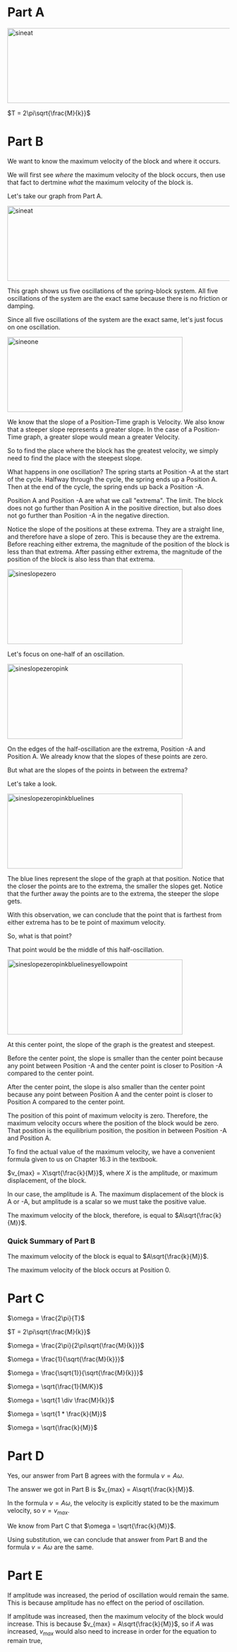 # Part A
<img width="1657" height="170" alt="sineat" src="https://github.com/user-attachments/assets/3f819601-7172-4f27-8065-32caede78ff0" />

$T = 2\pi\sqrt{\frac{M}{k}}$

# Part B
We want to know the maximum velocity of the block and where it occurs.

We will first see *where* the maximum velocity of the block occurs, then use that fact to dertmine *what* the maximum velocity of the block is.

Let's take our graph from Part A. 

<img width="1657" height="170" alt="sineat" src="https://github.com/user-attachments/assets/a3428051-e076-46f7-b17d-9bc20541ee3d" />

This graph shows us five oscillations of the spring-block system. All five oscillations of the system are the exact same because there is no friction or damping.

Since all five oscillations of the system are the exact same, let's just focus on one oscillation.

<img width="397" height="170" alt="sineone" src="https://github.com/user-attachments/assets/6b1a84ff-49bd-44be-87f2-8664aa7db847" />

We know that the slope of a Position-Time graph is Velocity. We also know that a steeper slope represents a greater slope. In the case of a Position-Time graph, a greater slope would mean a greater Velocity.

So to find the place where the block has the greatest velocity, we simply need to find the place with the steepest slope.

What happens in one oscillation? The spring starts at Position -A at the start of the cycle. Halfway through the cycle, the spring ends up a Position A. Then at the end of the cycle, the spring ends up back a Position -A.

Position A and Position -A are what we call "extrema". The limit. The block does not go further than Position A in the positive direction, but also does not go further than Position -A in the negative direction. 

Notice the slope of the positions at these extrema. They are a straight line, and therefore have a slope of zero. This is because they are the extrema. Before reaching either extrema, the magnitude of the position of the block is less than that extrema. After passing either extrema, the magnitude of the position of the block is also less than that extrema. 

<img width="397" height="170" alt="sineslopezero" src="https://github.com/user-attachments/assets/5b0e71cf-4136-4c30-99e1-dc4d637695ec" />

Let's focus on one-half of an oscillation.

<img width="397" height="170" alt="sineslopezeropink" src="https://github.com/user-attachments/assets/be4542c0-08d1-4a96-abcc-c0cfba60a427" />

On the edges of the half-oscillation are the extrema, Position -A and Position A. We already know that the slopes of these points are zero. 

But what are the slopes of the points in between the extrema?

Let's take a look.

<img width="397" height="170" alt="sineslopezeropinkbluelines" src="https://github.com/user-attachments/assets/646ad782-8e79-43b2-bc6c-4b9d710f950a" />

The blue lines represent the slope of the graph at that position. Notice that the closer the points are to the extrema, the smaller the slopes get. Notice that the further away the points are to the extrema, the steeper the slope gets.

With this observation, we can conclude that the point that is farthest from either extrema has to be te point of maximum velocity. 

So, what is that point?

That point would be the middle of this half-oscillation.

<img width="397" height="170" alt="sineslopezeropinkbluelinesyellowpoint" src="https://github.com/user-attachments/assets/bf5faad1-5bca-4702-a558-aa7a335fd56c" />

At this center point, the slope of the graph is the greatest and steepest.

Before the center point, the slope is smaller than the center point because any point between Position -A and the center point is closer to Position -A compared to the center point.

After the center point, the slope is also smaller than the center point because any point between Position A and the center point is closer to Position A compared to the center point.

The position of this point of maximum velocity is zero. Therefore, the maximum velocity occurs where the position of the block would be zero. That position is the equilibrium position, the position in between Position -A and Position A.

To find the actual value of the maximum velocity, we have a convenient formula given to us on Chapter 16.3 in the textbook.

$v_{max} = X\sqrt{\frac{k}{M}}$, where $X$ is the amplitude, or maximum displacement, of the block.

In our case, the amplitude is A. The maximum displacement of the block is A or -A, but amplitude is a scalar so we must take the positive value. 

The maximum velocity of the block, therefore, is equal to $A\sqrt{\frac{k}{M}}$.

### Quick Summary of Part B

The maximum velocity of the block is equal to $A\sqrt{\frac{k}{M}}$. 

The maximum velocity of the block occurs at Position 0.

# Part C
$\omega = \frac{2\pi}{T}$

$T = 2\pi\sqrt{\frac{M}{k}}$

$\omega = \frac{2\pi}{2\pi\sqrt{\frac{M}{k}}}$

$\omega = \frac{1}{\sqrt{\frac{M}{k}}}$

$\omega = \frac{\sqrt{1}}{\sqrt{\frac{M}{k}}}$

$\omega = \sqrt{\frac{1}{M/K}}$

$\omega = \sqrt{1 \div \frac{M}{k}}$

$\omega = \sqrt{1 * \frac{k}{M}}$

$\omega = \sqrt{\frac{k}{M}}$

# Part D
Yes, our answer from Part B agrees with the formula $v = Aω$.

The answer we got in Part B is $v_{max} = A\sqrt{\frac{k}{M}}$.

In the formula $v = Aω$, the velocity is explicitly stated to be the maximum velocity, so $v = v_{max}$.

We know from Part C that $\omega = \sqrt{\frac{k}{M}}$.

Using substitution, we can conclude that answer from Part B and the formula $v = Aω$ are the same.

# Part E

If amplitude was increased, the period of oscillation would remain the same. This is because amplitude has no effect on the period of oscillation.

If amplitude was increased, then the maximum velocity of the block would increase. This is because $v_{max} = A\sqrt{\frac{k}{M}}$, so if $A$ was increased, $v_{max}$ would also need to increase in order for the equation to remain true,
